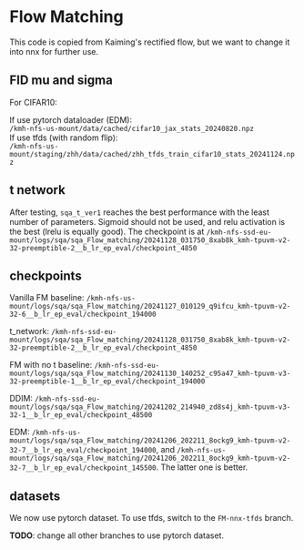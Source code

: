 # Flow Matching

This code is copied from Kaiming's rectified flow, but we want to change it into nnx for further use.

## FID mu and sigma

For CIFAR10:

If use pytorch dataloader (EDM):  
`/kmh-nfs-us-mount/data/cached/cifar10_jax_stats_20240820.npz`  
If use tfds (with random flip):  
`/kmh-nfs-us-mount/staging/zhh/data/cached/zhh_tfds_train_cifar10_stats_20241124.npz`

## t network

After testing, `sqa_t_ver1` reaches the best performance with the least number of parameters. Sigmoid should not be used, and relu activation is the best (lrelu is equally good). The checkpoint is at `/kmh-nfs-ssd-eu-mount/logs/sqa/sqa_Flow_matching/20241128_031750_8xab8k_kmh-tpuvm-v2-32-preemptible-2__b_lr_ep_eval/checkpoint_4850`

## checkpoints

Vanilla FM baseline: `/kmh-nfs-us-mount/logs/sqa/sqa_Flow_matching/20241127_010129_q9ifcu_kmh-tpuvm-v2-32-6__b_lr_ep_eval/checkpoint_194000`

t_network: `/kmh-nfs-ssd-eu-mount/logs/sqa/sqa_Flow_matching/20241128_031750_8xab8k_kmh-tpuvm-v2-32-preemptible-2__b_lr_ep_eval/checkpoint_4850`

FM with no t baseline: `/kmh-nfs-ssd-eu-mount/logs/sqa/sqa_Flow_matching/20241130_140252_c95a47_kmh-tpuvm-v3-32-preemptible-1__b_lr_ep_eval/checkpoint_194000`

DDIM: `/kmh-nfs-ssd-eu-mount/logs/sqa/sqa_Flow_matching/20241202_214940_zd8s4j_kmh-tpuvm-v3-32-1__b_lr_ep_eval/checkpoint_48500`

EDM: `/kmh-nfs-us-mount/logs/sqa/sqa_Flow_matching/20241206_202211_8ockg9_kmh-tpuvm-v2-32-7__b_lr_ep_eval/checkpoint_194000`, and `/kmh-nfs-us-mount/logs/sqa/sqa_Flow_matching/20241206_202211_8ockg9_kmh-tpuvm-v2-32-7__b_lr_ep_eval/checkpoint_145500`. The latter one is better.

## datasets

We now use pytorch dataset. To use tfds, switch to the `FM-nnx-tfds` branch.

__TODO__: change all other branches to use pytorch dataset.